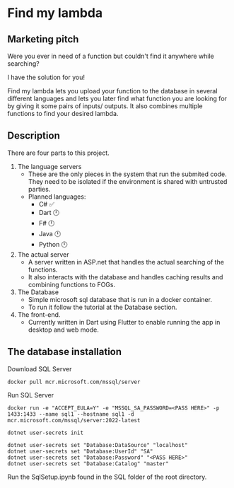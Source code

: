 # Find my lambda

## Marketing pitch
Were you ever in need of a function but couldn't find it anywhere while searching?

I have the solution for you!

Find my lambda lets you upload your function to the database in several different languages and lets you later find what function you are looking for by giving it some pairs of inputs/ outputs. It also combines multiple functions to find your desired lambda.



## Description

There are four parts to this project.
1. The language servers
    - These are the only pieces in the system that run the submited code. They need to be isolated if the environment is shared with untrusted parties.
    - Planned languages:
        - C# ✅
        - Dart 🕛
        - F# 🕛
        - Java 🕛
        - Python 🕛
2. The actual server
    - A server written in ASP.net that handles the actual searching of the functions.
    - It also interacts with the database and handles caching results and combining functions to FOGs.
3. The Database
    - Simple microsoft sql database that is run in a docker container.
    - To run it follow the tutorial at the Database section.
4. The front-end.
    - Currently written in Dart using Flutter to enable running the app in desktop and web mode.



## The database installation

Download SQL Server
```
docker pull mcr.microsoft.com/mssql/server
```


Run SQL Server
```
docker run -e "ACCEPT_EULA=Y" -e "MSSQL_SA_PASSWORD=<PASS HERE>" -p 1433:1433 --name sql1 --hostname sql1 -d mcr.microsoft.com/mssql/server:2022-latest
```

```
dotnet user-secrets init
```

```
dotnet user-secrets set "Database:DataSource" "localhost"
dotnet user-secrets set "Database:UserId" "SA"
dotnet user-secrets set "Database:Password" "<PASS HERE>"
dotnet user-secrets set "Database:Catalog" "master"
```

Run the SqlSetup.ipynb found in the SQL folder of the root directory.